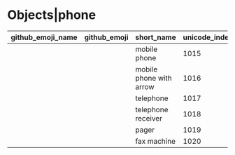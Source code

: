 # Objects|phone

|github_emoji_name|github_emoji|short_name|unicode_index|
|---|---|---|---|
|||mobile phone|1015|
|||mobile phone with arrow|1016|
|||telephone|1017|
|||telephone receiver|1018|
|||pager|1019|
|||fax machine|1020|
